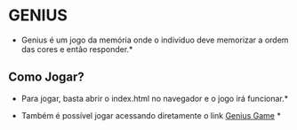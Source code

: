 # GENIUS
* Genius é um jogo da memória onde o individuo deve memorizar a ordem das cores e então responder.*

## Como Jogar?

* Para jogar, basta abrir o index.html no navegador e o jogo irá funcionar.*

* Também é possível jogar acessando diretamente o link [Genius Game](https://mateussilvasouza.github.io/genius/) *
